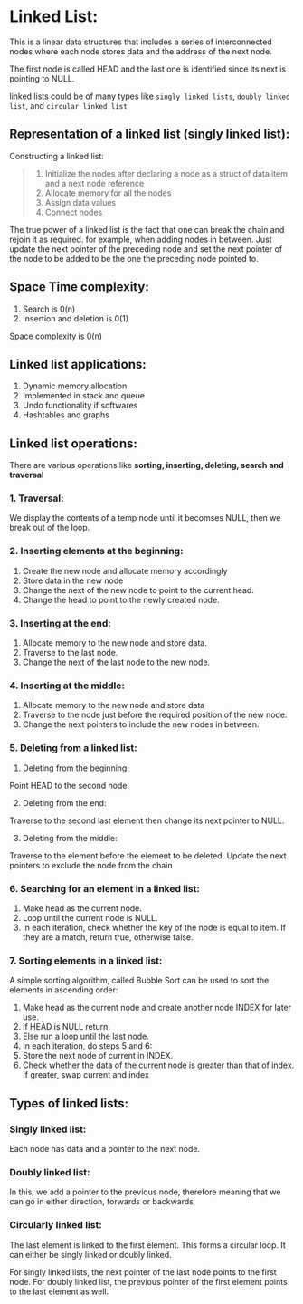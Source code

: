 # Linked List:
This is a linear data structures that includes a series of interconnected nodes where each node stores data and the address of the next node. 

The first node is called HEAD and the last one is identified since its next is pointing to NULL. 

linked lists could be of many types like `singly linked lists`, `doubly linked list`, and `circular linked list`

## Representation of a linked list (singly linked list):

Constructing a linked list:
>1. Initialize the nodes after declaring a node as a struct of data item and a next node reference
>2. Allocate memory for all the nodes
>3. Assign data values
>4. Connect nodes

The true power of a linked list is the fact that one can break the chain and rejoin it as required. for example, when adding nodes in between. Just update the next pointer of the preceding node and set the next pointer of the node to be added to be the one the preceding node pointed to. 


## Space Time complexity:

1. Search is 0(n) 
2. Insertion and deletion is 0(1)


Space complexity is 0(n)

## Linked list applications:
1. Dynamic memory allocation
2. Implemented in stack and queue
3. Undo functionality if softwares
4. Hashtables and graphs

## Linked list operations:

There are various operations like **sorting, inserting, deleting, search and traversal**

### 1. Traversal:

We display the contents of a temp node until it becomses NULL, then we break out of the loop.

### 2. Inserting elements at the beginning:
1. Create the new node and allocate memory accordingly
2. Store data in the new node
3. Change the next of the new node to point to the current head.
4. Change the head to point to the newly created node.

### 3. Inserting at the end:
1. Allocate memory to the new node and store data.
2. Traverse to the last node.
3. Change the next of the last node to the new node.

### 4. Inserting at the middle:

1. Allocate memory to the new node and store data
2. Traverse to the node just before the required position of the new node.
3. Change the next pointers to include the new nodes in between.

### 5. Deleting from a linked list:

1. Deleting from the beginning:

Point HEAD to the second node.

2. Deleting from the end:

Traverse to the second last element then change its next pointer to NULL.

3. Deleting from the middle:

Traverse to the element before the element to be deleted.
Update the next pointers to exclude the node from the chain

### 6. Searching for an element in a linked list:

1. Make head as the current node.
2. Loop until the current node is NULL.
3. In each iteration, check whether the key of the node is equal to item. If they are a match, return true, otherwise false. 

### 7. Sorting elements in a linked list:

A simple sorting algorithm, called Bubble Sort can be used to sort the elements in ascending order:
 1. Make head as the current node and create another node INDEX for later use.
 2. if HEAD is NULL return.
 3. Else run a loop until the last node.
 4. In each iteration, do steps 5 and 6:
 5. Store the next node of current in INDEX. 
 6. Check whether the data of the current node is greater than that of index. If greater, swap current and index

 ## Types of linked lists:

 ### Singly linked list:
 Each node has data and a pointer to the next node.

 ### Doubly linked list:
 In this, we add a pointer to the previous node, therefore meaning that we can go in either direction, forwards or backwards

 ### Circularly linked list:
 The last element is linked to the first element. This forms a circular loop. 
 It can either be singly linked or doubly linked.

 For singly linked lists, the next pointer of the last node points to the first node. For doubly linked list, the previous pointer of the first element points to the last element as well.
 
  


